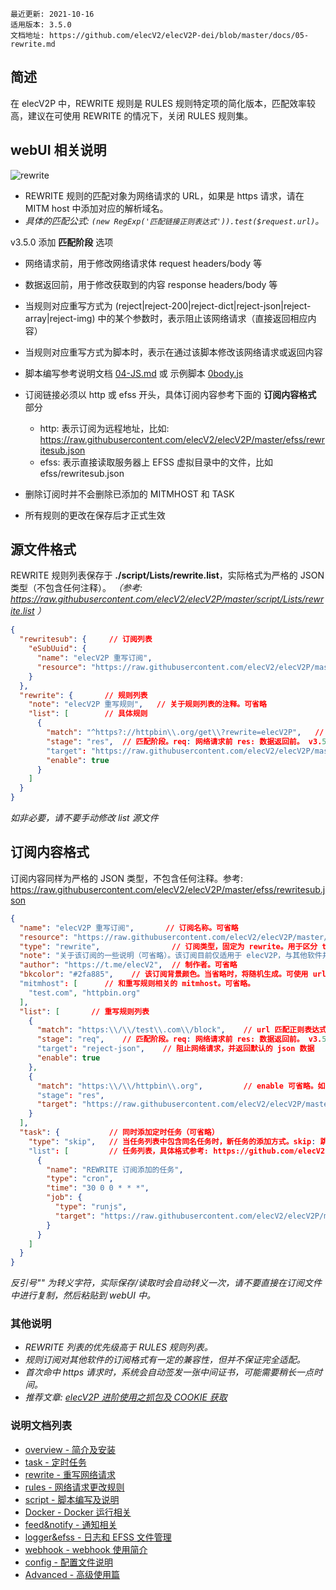 ```
最近更新: 2021-10-16
适用版本: 3.5.0
文档地址: https://github.com/elecV2/elecV2P-dei/blob/master/docs/05-rewrite.md
```

## 简述

在 elecV2P 中，REWRITE 规则是 RULES 规则特定项的简化版本，匹配效率较高，建议在可使用 REWRITE 的情况下，关闭 RULES 规则集。

## webUI 相关说明

![rewrite](https://raw.githubusercontent.com/elecV2/elecV2P-dei/master/docs/res/rewritenote.png)

- REWRITE 规则的匹配对象为网络请求的 URL，如果是 https 请求，请在 MITM host 中添加对应的解析域名。
- *具体的匹配公式: `(new RegExp('匹配链接正则表达式')).test($request.url)`。*

v3.5.0 添加 **匹配阶段** 选项
- 网络请求前，用于修改网络请求体 request headers/body 等
- 数据返回前，用于修改获取到的内容 response headers/body 等

- 当规则对应重写方式为 (reject|reject-200|reject-dict|reject-json|reject-array|reject-img) 中的某个参数时，表示阻止该网络请求（直接返回相应内容）
- 当规则对应重写方式为脚本时，表示在通过该脚本修改该网络请求或返回内容
- 脚本编写参考说明文档 [04-JS.md](https://github.com/elecV2/elecV2P-dei/blob/master/docs/04-JS.md) 或 示例脚本 [0body.js](https://raw.githubusercontent.com/elecV2/elecV2P/master/script/JSFile/0body.js)

- 订阅链接必须以 http 或 efss 开头，具体订阅内容参考下面的 **订阅内容格式** 部分
  - http: 表示订阅为远程地址，比如: https://raw.githubusercontent.com/elecV2/elecV2P/master/efss/rewritesub.json
  - efss: 表示直接读取服务器上 EFSS 虚拟目录中的文件，比如 efss/rewritesub.json

- 删除订阅时并不会删除已添加的 MITMHOST 和 TASK
- 所有规则的更改在保存后才正式生效

## 源文件格式

REWRITE 规则列表保存于 **./script/Lists/rewrite.list**，实际格式为严格的 JSON 类型（不包含任何注释）。
*（参考: https://raw.githubusercontent.com/elecV2/elecV2P/master/script/Lists/rewrite.list ）*

``` JSON
{
  "rewritesub": {     // 订阅列表
    "eSubUuid": {
      "name": "elecV2P 重写订阅",
      "resource": "https://raw.githubusercontent.com/elecV2/elecV2P/master/efss/rewritesub.json"
    }
  },
  "rewrite": {       // 规则列表
    "note": "elecV2P 重写规则",   // 关于规则列表的注释。可省略
    "list": [        // 具体规则
      {
        "match": "^https?://httpbin\\.org/get\\?rewrite=elecV2P",   // 网络请求 url 匹配
        "stage": "res",  // 匹配阶段。req: 网络请求前 res: 数据返回前。 v3.5.0 添加
        "target": "https://raw.githubusercontent.com/elecV2/elecV2P/master/script/JSFile/0body.js",  // 匹配后使用的脚本文件
        "enable": true
      }
    ]
  }
}
```

*如非必要，请不要手动修改 list 源文件*

## 订阅内容格式

订阅内容同样为严格的 JSON 类型，不包含任何注释。参考: https://raw.githubusercontent.com/elecV2/elecV2P/master/efss/rewritesub.json

``` JSON
{
  "name": "elecV2P 重写订阅",       // 订阅名称。可省略
  "resource": "https://raw.githubusercontent.com/elecV2/elecV2P/master/efss/rewritesub.json",   // 该订阅的更新地址。可省略
  "type": "rewrite",                // 订阅类型，固定为 rewrite。用于区分 task 订阅，可省略
  "note": "关于该订阅的一些说明（可省略）。该订阅目前仅适用于 elecV2P，与其他软件并不兼容。更详细说明请查看: https://github.com/elecV2/elecV2P-dei/tree/master/docs/05-rewrite.md",
  "author": "https://t.me/elecV2",  // 制作者。可省略
  "bkcolor": "#2fa885",    // 该订阅背景颜色。当省略时，将随机生成。可使用 url(http://xxxx.jpg)
  "mitmhost": [      // 和重写规则相关的 mitmhost。可省略。
    "test.com", "httpbin.org"
  ],
  "list": [       // 重写规则列表
    {
      "match": "https:\\/\\/test\\.com\\/block",    // url 匹配正则表达式
      "stage": "req",    // 匹配阶段。req: 网络请求前 res: 数据返回前。 v3.5.0 添加
      "target": "reject-json",    // 阻止网络请求，并返回默认的 json 数据
      "enable": true
    },
    {
      "match": "https:\\/\\/httpbin\\.org",         // enable 可省略。如只添加不启用，则设置 enable: false
      "stage": "res",
      "target": "https://raw.githubusercontent.com/elecV2/elecV2P/master/script/JSFile/exam-cheerio.js"
    }
  ],
  "task": {           // 同时添加定时任务（可省略）
    "type": "skip",   // 当任务列表中包含同名任务时，新任务的添加方式。skip: 跳过, addition: 新增, replace: 替换（默认，如省略）
    "list": [         // 任务列表，具体格式参考: https://github.com/elecV2/elecV2P-dei/tree/master/docs/06-task.md 订阅 list 相关部分
      {
        "name": "REWRITE 订阅添加的任务",
        "type": "cron",
        "time": "30 0 0 * * *",
        "job": {
          "type": "runjs",
          "target": "https://raw.githubusercontent.com/elecV2/elecV2P/master/script/JSFile/test.js"
        }
      }
    ]
  }
}
```

*反引号"\" 为转义字符，实际保存/读取时会自动转义一次，请不要直接在订阅文件中进行复制，然后粘贴到 webUI 中。*

### 其他说明

- *REWRITE 列表的优先级高于 RULES 规则列表。*
- *规则订阅对其他软件的订阅格式有一定的兼容性，但并不保证完全适配。*
- *首次命中 https 请求时，系统会自动签发一张中间证书，可能需要稍长一点时间。*
- *推荐文章: [elecV2P 进阶使用之抓包及 COOKIE 获取](https://elecv2.github.io/#elecV2P%20%E8%BF%9B%E9%98%B6%E4%BD%BF%E7%94%A8%E4%B9%8B%E6%8A%93%E5%8C%85%E5%8F%8A%20COOKIE%20%E8%8E%B7%E5%8F%96)*

### 说明文档列表

- [overview - 简介及安装](01-overview.md)
- [task - 定时任务](06-task.md)
- [rewrite - 重写网络请求](05-rewrite.md)
- [rules - 网络请求更改规则](03-rules.md)
- [script - 脚本编写及说明](04-JS.md)
- [Docker - Docker 运行相关](02-Docker.md)
- [feed&notify - 通知相关](07-feed&notify.md)
- [logger&efss - 日志和 EFSS 文件管理](08-logger&efss.md)
- [webhook - webhook 使用简介](09-webhook.md)
- [config - 配置文件说明](10-config.md)
- [Advanced - 高级使用篇](Advanced.md)
